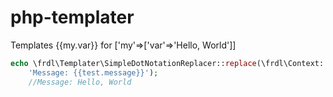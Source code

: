 # php-templater
Templates {{my.var}}  for ['my'=>['var'=>'Hello, World']]


````php
echo \frdl\Templater\SimpleDotNotationReplacer::replace(\frdl\Context::create($arr), 
    'Message: {{test.message}}');
    //Message: Hello, World
````
